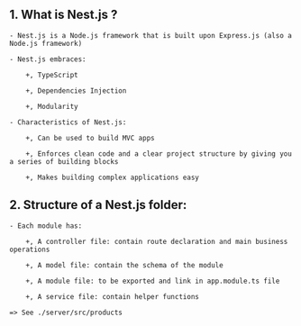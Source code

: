 ## 1. What is Nest.js ?

    - Nest.js is a Node.js framework that is built upon Express.js (also a Node.js framework)

    - Nest.js embraces:

        +, TypeScript

        +, Dependencies Injection

        +, Modularity

    - Characteristics of Nest.js:

        +, Can be used to build MVC apps

        +, Enforces clean code and a clear project structure by giving you a series of building blocks

        +, Makes building complex applications easy

## 2. Structure of a Nest.js folder:

    - Each module has:

        +, A controller file: contain route declaration and main business operations

        +, A model file: contain the schema of the module

        +, A module file: to be exported and link in app.module.ts file

        +, A service file: contain helper functions

    => See ./server/src/products
